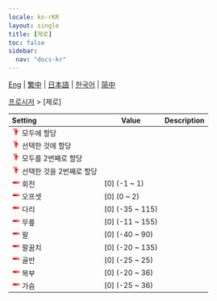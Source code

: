 ```yaml
---
locale: ko-rKR
layout: single
title: [제로]
toc: false
sidebar:
  nav: "docs-kr"
---
```

[Eng](/dancexr/menu/2025.4/motion/zero) | [繁中](/tw/dancexr/menu/2025.4/motion/zero) | [日本語](/jp/dancexr/menu/2025.4/motion/zero) | [한국어](/kr/dancexr/menu/2025.4/motion/zero) | [简中](/zh/dancexr/menu/2025.4/motion/zero)

[프로시저](../menu#프로시저) > [제로]



| Setting | Value | Description |
| :--- | --- | :--- |
| <img src="/images/icon/ic_motion.png" alt="motion icon"/> 모두에 할당</nobr>|| 
| <img src="/images/icon/ic_motion.png" alt="motion icon"/> 선택한 것에 할당</nobr>|| 
| <img src="/images/icon/ic_motion.png" alt="motion icon"/> 모두를 2번째로 할당</nobr>|| 
| <img src="/images/icon/ic_motion.png" alt="motion icon"/> 선택한 것을 2번째로 할당</nobr>|| 
| <img src="/images/icon/ic_slider.png" alt="slider icon"/> 회전</nobr>| [0] (-1 ~ 1) | 
| <img src="/images/icon/ic_slider.png" alt="slider icon"/> 오프셋</nobr>| [0] (0 ~ 2) | 
| <img src="/images/icon/ic_slider.png" alt="slider icon"/> 다리</nobr>| [0] (-35 ~ 115) | 
| <img src="/images/icon/ic_slider.png" alt="slider icon"/> 무릎</nobr>| [0] (-11 ~ 155) | 
| <img src="/images/icon/ic_slider.png" alt="slider icon"/> 팔</nobr>| [0] (-40 ~ 90) | 
| <img src="/images/icon/ic_slider.png" alt="slider icon"/> 팔꿈치</nobr>| [0] (-20 ~ 135) | 
| <img src="/images/icon/ic_slider.png" alt="slider icon"/> 골반</nobr>| [0] (-25 ~ 25) | 
| <img src="/images/icon/ic_slider.png" alt="slider icon"/> 복부</nobr>| [0] (-20 ~ 36) | 
| <img src="/images/icon/ic_slider.png" alt="slider icon"/> 가슴</nobr>| [0] (-25 ~ 36) | 
